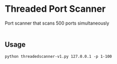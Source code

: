 <h1>Threaded Port Scanner</h1>

Port scanner that scans 500 ports simultaneously
<br>
<br>
<h2>Usage</h2>

```
python threadedscanner-v1.py 127.0.0.1 -p 1-100
```
